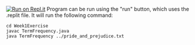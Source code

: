[![Run on Repl.it](https://repl.it/badge/github/hjayyang94/Week1)](https://repl.it/github/hjayyang94/Week1)
Program can be run using the "run" button, which uses the .replit file.
It will run the following command:
```
cd Week1Exercise
javac TermFrequency.java
java TermFrequency ../pride_and_prejudice.txt
```

